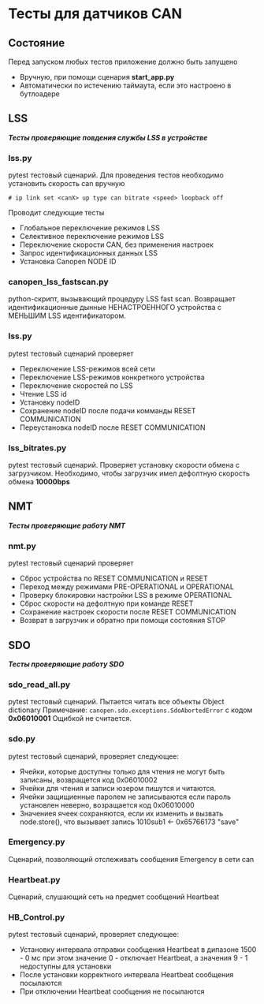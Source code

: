 # Тесты для датчиков CAN

## Состояние
Перед запуском любых тестов приложение должно быть запущено
* Вручную, при помощи сценария __start_app.py__
* Автоматически по истечению таймаута, если это настроено в бутлоадере

## LSS
__*Тесты проверяющие повдения службы LSS в устройстве*__

### lss.py
pytest тестовый сценарий. Для проведения тестов необходимо установить
скорость can вручную
```
# ip link set <canX> up type can bitrate <speed> loopback off
```
Проводит следующие тесты
* Глобальное переключение режимов LSS
* Селективное переключение режимов LSS
* Переключение скорости CAN, без применения настроек
* Запрос идентификационных данных LSS
* Установка Canopen NODE ID

### canopen_lss_fastscan.py
python-скрипт, вызывающий процедуру LSS fast scan.
Возвращает идентификационные дынные НЕНАСТРОЕННОГО устройства с МЕНЬШИМ LSS идентификатором.

### lss.py
pytest тестовый сценарий проверяет
* Переключение LSS-режимов всей сети
* Переключение LSS-режимов конкретного устройства
* Переключение скоростей по LSS
* Чтение LSS id
* Установку nodeID
* Сохранение nodeID после подачи комманды RESET COMMUNICATION
* Переустановка nodeID после RESET COMMUNICATION

### lss_bitrates.py
pytest тестовый сценарий. Проверяет установку скорости обмена с загрузчиком.
Необходимо, чтобы загрузчик имел дефолтную скорость обмена **10000bps**

## NMT
__*Тесты проверяющие работу NMT*__

### nmt.py
pytest тестовый сценарий проверяет
* Сброс устройства по RESET COMMUNICATION и RESET
* Переход между режимами PRE-OPERATIONAL и OPERATIONAL
* Проверку блокировки настройки LSS в режиме OPERATIONAL
* Сброс скорости на дефолтную при команде RESET
* Сохранение настроек скорости после RESET COMMUNICATION
* Возврат в загрузчик и обратно при помощи состояния STOP

## SDO
__*Тесты проверяющие работу SDO*__

### sdo_read_all.py
pytest тестовый сценарий. Пытается читать все объекты Object dictionary
Примечание: `canopen.sdo.exceptions.SdoAbortedError` с кодом **0x06010001**
Ощибкой не считается.

### sdo.py
pytest тестовый сценарий, проверяет следующее:
* Ячейки, которые доступны только для чтения не могут быть записаны, возвращется код 0x06010002
* Ячейки для чтения и записи юзером пишутся и читаются.
* Ячейки защищиенные паролем не записываются если пароль установлен неверно, возращается код 0x06010000
* Значениея ячеек сохраняются, если их изменить и вызвать node.store(), что вызывает запись 1010sub1 <- 0x65766173 "save"

### Emergency.py
Сценарий, позволяющий отслеживать сообщения Emergency в сети can

### Heartbeat.py
Сценарий, слушающий сеть на предмет сообщений Heartbeat

### HB_Control.py
pytest тестовый сценарий, проверяет следующее:
* Установку интервала отправки сообщения Heartbeat в дипазоне 1500 - 0 мс
    при этом значение 0 - отключает Heartbeat, а значения 9 - 1 недоступны для установки
* После установки корректного интервала Heartbeat сообщения посылаются
* При отключении Heartbeat сообщения не посылаются
